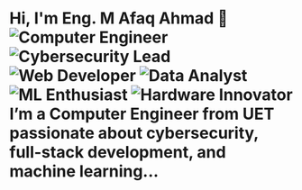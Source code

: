 # Hi, I'm Eng. M Afaq Ahmad 👋  ![Computer Engineer](https://img.shields.io/badge/Role-Computer%20Engineer-blue) ![Cybersecurity Lead](https://img.shields.io/badge/Leadership-Cybersecurity%20Society-purple) ![Web Developer](https://img.shields.io/badge/Stack-Django%20%7C%20MERN-green) ![Data Analyst](https://img.shields.io/badge/Field-Data%20Analysis-orange) ![ML Enthusiast](https://img.shields.io/badge/Interest-Machine%20Learning-yellow) ![Hardware Innovator](https://img.shields.io/badge/Focus-Hardware%20&%20Security-red)  I’m a Computer Engineer from UET passionate about cybersecurity, full-stack development, and machine learning...
